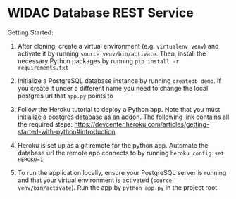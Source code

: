 # WIDAC Database REST Service

Getting Started:

1. After cloning, create a virtual environment (e.g. `virtualenv venv`) and activate it by running `source venv/bin/activate`. Then, install the necessary Python packages by running `pip install -r requirements.txt`

2. Initialize a PostgreSQL database instance by running `createdb demo`. If you create it under a different name you need to change the local postgres url that `app.py` points to

3. Follow the Heroku tutorial to deploy a Python app. Note that you must initialize a postgres database as an addon. The following link contains all the required steps: https://devcenter.heroku.com/articles/getting-started-with-python#introduction

4. Heroku is set up as a git remote for the python app. Automate the database url the remote app connects to by running `heroku config:set HEROKU=1`

5. To run the application locally, ensure your PostgreSQL server is running and that your virtual environment is activated (`source venv/bin/activate`). Run the app by `python app.py` in the project root
